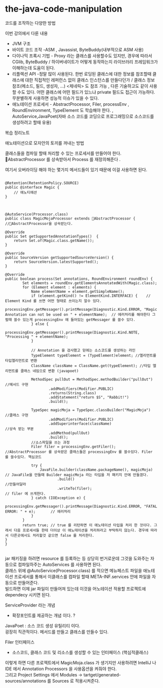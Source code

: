 # the-java-code-manipulation
코드를 조작하는 다양한 방법 

이번 강의에서 다룬 내용 
* JVM 구조 
* 바이트 코드 조작 -ASM , Javassist, ByteBuddy(내부적으로 ASM 사용)
* 다이나믹 프록시 기법 - Proxy 라는 클래스를 사용할수도 있지만, 경우에 따라서 CGlib, ByteBuddy / 하이버네이트가 어떻게 동작하는지 라이브러리 프레임워크가 이해하는데 도움이 된다.
* 리플렉션 API -정말 많이 사용된다. 한번 로딩된 클래스에 대한 정보를 참조할때 클래스에 대한 직접적인 레퍼런스 없이 클래스 인스턴스를 만들다던가 / 클래스 정보 참조(메소드, 필드, 생성자, …) <제네릭> 도 참조 가능 , 다른 기술하고도 같이 사용할 수도 있다. 어떤 클래스에 어떤 필드가 있느냐 private 필드도 접근이 가능하다. 무분별하게 사용하면 성능적 이슈가 있을 수 있다. 
* 애노테이션 프로세서 - AbstractProcessor, Filer, processEnv , RoundEnvironment, TypeElement 도 학습해야 한다. , AutoService,JavaPoet(자바 소스 코드를 코딩으로 프로그래밍으로 소스코드를 생성하려고 할때 유용)


복습 정리노트




애노테이션으로 모자안의 토끼를 꺼내는 방법 

클래스들을 컴파일 할때 처리할 수 있는 프로세서를 만들어야 한다.   
AbstractProcessor 를 상속받아서 
Process 를 재정의해준다 . 

여기서 오버라이딩 해야 하는 몇가지 메서드들이 있기 때문에 이걸 사용하면 된다.   
<pre>
<code>
@Retention(RetentionPolicy.SOURCE)
public @interface Magic {
    // 애노티에션
}
</code>
</pre>

<pre>
<code>
@AutoService(Processor.class)
public class MagicMojaProcessor extends AbstractProcessor {  //AbstractProcessor을 상속받는다. 

@Override
public Set<String> getSupportedAnnotationTypes()  {
    return Set.of(Magic.class.getName());
}

@Override
public SourceVersion getSupportedSourceVersion() {
    return SourceVersion.latestSupported();
}

@Override
public boolean process(Set<? extends TypeElement> annotations, RoundEnvironment roundEnv) {
        Set<? extends Element> elements = roundEnv.getElementsAnnotatedWith(Magic.class);
        for (Element element : elements) {
            Name elementName = element.getSimpleName();  
            if (element.getKind() != ElementKind.INTERFACE) {    // Element Kind 를 쓰면 어떤 형태로 쓰이는지 알수 있다. 
                processingEnv.getMessager().printMessage(Diagnostic.Kind.ERROR, "Magic Annotation can not be used on " + elementName);  // 에러처리를 해야한다 그럴때 쓸수 있는게 processingEnv 에 들어있는 getMessager 를 쓸수 있다.
            } else {
                processingEnv.getMessager().printMessage(Diagnostic.Kind.NOTE, "Processing " + elementName);
            }

            // Annotation 을 검사했고 믿에는 소스코드를 생성하는 라인   
            TypeElement typeElement = (TypeElement)element; //엘리먼트를 타입엘리먼트로 변환
            ClassName className = ClassName.get(typeElement); //타입 엘리먼트를 클래스 네임으로 변환 (javapoet)

            MethodSpec pullOut = MethodSpec.methodBuilder("pullOut")    //메서드 구현
                    .addModifiers(Modifier.PUBLIC)
                    .returns(String.class)
                    .addStatement("return $S", "Rabbit!")
                    .build();

            TypeSpec magicMoja = TypeSpec.classBuilder("MagicMoja")     //클래스 구현
                    .addModifiers(Modifier.PUBLIC)
                    .addSuperinterface(className)                       //상속 받는 부분
                    .addMethod(pullOut)
                    .build();
            //소스파일을 쓰는 과정 
            Filer filer = processingEnv.getFiler(); //AbstractProcessor 를 상속받은 클래스들은 processingEnv 를 쓸수있다. Filer 를 쓸수있다. 핵심코드 

            try {
                JavaFile.builder(className.packageName(), magicMoja)    // JavaFile을 만들때 Builder magicMoja 라는 타입을 저 패키지 안에 만들겠다.
                        .build()                                        //만들어달라
                        .writeTo(filer);                                // filer 에 쓰게한다.
            } catch (IOException e) {
                processingEnv.getMessager().printMessage(Diagnostic.Kind.ERROR, "FATAL ERROR: " + e);       // 에러처리
            }
        }
        return true; // true 를 리턴하면 이 애노테이션 타입을 처리 한 것이다. 그래서 다음 프로세서들 한테 더이상 이 애노테이션을 처리하라고 부탁하지 않는다. 경우에 따라서 다른곳에서도 처리할것 같으면 false 를 처리한다. 
}
}
</code>
</pre>

jar 패키징을 하려면 resource 를 등록하는 등 상당히 번거로운데 그것을 도와주는 자동으로 컴파일하주는 AutoServices 를 사용하면 된다.    
클래스 위에 @AutoService(Processor.class) 를 적으면 
메뉴페스트 파일을 애노테이션 프로세서를 통해서 이클래스를 컴파일 할때 META-INF.services 안에 파일을 자동으로 만들어준다.   
빌드하면 이제 jar 파일이 만들어져 있는데 이것을 어노테이션 적용할 프로젝트에 dependecy 시키면 된다. 

ServiceProvider 라는 개념    
* 확장포인트를 제공하는 개념 이다. ? 

JavaPoet : 소스 코드 생성 유틸리티 이다.   
굉장히 직관적이다. 메서드를 만들고 클래스를 만들수 있다. 

Filer 인터페이스   
* 소스코드, 클래스 코드 및 리소스를 생성할 수 있는 인터페이스   (핵심적클래스)

이렇게 하면 다른 프로젝트에서 
MagicMoja.class 가 생기지만 사용하려면 IntelliJ 나 IDE 에서 Annotation Processors 을 사용옵션을 켜줘야 한다.   
그리고 Project Settings 에서 Modules -> tartget/generated-sources/annotations 를 Sources 로 적용시켜준다.   

